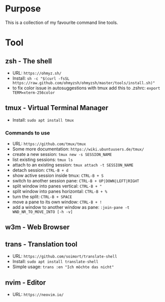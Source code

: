 # Purpose
This is a collection of my favourite command line tools.

# Tool
## zsh - The shell
* URL: `https://ohmyz.sh/`
* Install: `sh -c "$(curl -fsSL https://raw.github.com/ohmyzsh/ohmyzsh/master/tools/install.sh)"`
* to fix color issue in autosuggestions with tmux add this to .zshrc: `export TERM=xterm-256color`

## tmux - Virtual Terminal Manager
* Install: `sudo apt install tmux`

### Commands to use
* URL: `https://github.com/tmux/tmux`
* Some more documentation: `https://wiki.ubuntuusers.de/tmux/`
* create a new session: `tmux new -s SESSION_NAME`
* list existing sessions: `tmux ls`
* attach to an existing session: `tmux attach -t SESSION_NAME`
* detach session: `CTRL-B + d`
* show active session inside tmux: `CTRL-B + S`
* switch to another session pane: `CTRL-B + UP|DOWN|LEFT|RIGHT`
* split window into panes vertical: `CTRL-B + "`
* split window into panes horizontal: `CTRL-B + %`
* turn the split: `CTRL-B + SPACE`
* move a pane to its own window: `CTRL-B + !`
* add a window to another window as pane: `:join-pane -t WND_NR_TO_MOVE_INTO [-h -v]`

## w3m - Web Browser

## trans - Translation tool
* URL: `https://github.com/soimort/translate-shell`
* Install: `sudo apt install translate-shell`
* Simple usage: `trans :en "Ich möchte das nicht"`


## nvim - Editor
* URL: `https://neovim.io/`

